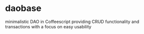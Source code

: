 # daobase
minimalistic DAO in Coffeescript providing CRUD functionality and transactions with a focus on easy usability
